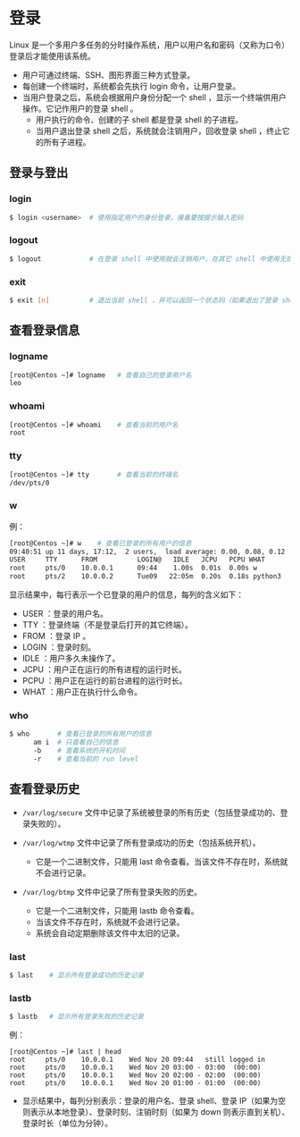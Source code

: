 # 登录

Linux 是一个多用户多任务的分时操作系统，用户以用户名和密码（又称为口令）登录后才能使用该系统。
- 用户可通过终端、SSH、图形界面三种方式登录。
- 每创建一个终端时，系统都会先执行 login 命令，让用户登录。
- 当用户登录之后，系统会根据用户身份分配一个 shell ，显示一个终端供用户操作。它记作用户的登录 shell 。
  - 用户执行的命令、创建的子 shell 都是登录 shell 的子进程。
  - 当用户退出登录 shell 之后，系统就会注销用户，回收登录 shell ，终止它的所有子进程。

## 登录与登出

### login

```sh
$ login <username>  # 使用指定用户的身份登录，接着要按提示输入密码
```

### logout

```sh
$ logout            # 在登录 shell 中使用就会注销用户，在其它 shell 中使用无效
```

### exit

```sh
$ exit [n]          # 退出当前 shell ，并可以返回一个状态码（如果退出了登录 shell ，就相当于 logout）
```

## 查看登录信息

### logname

```sh
[root@Centos ~]# logname   # 查看自己的登录用户名
leo
```

### whoami

```sh
[root@Centos ~]# whoami    # 查看当前的用户名
root
```

### tty

```sh
[root@Centos ~]# tty       # 查看当前的终端名
/dev/pts/0
```

### w

例：
```sh
[root@Centos ~]# w    # 查看已登录的所有用户的信息
09:40:51 up 11 days, 17:12,  2 users,  load average: 0.00, 0.08, 0.12
USER     TTY      FROM          LOGIN@   IDLE   JCPU   PCPU WHAT
root     pts/0    10.0.0.1      09:44    1.00s  0.01s  0.00s w
root     pts/2    10.0.0.2      Tue09   22:05m  0.20s  0.18s python3
```
显示结果中，每行表示一个已登录的用户的信息，每列的含义如下：
- USER ：登录的用户名。
- TTY ：登录终端（不是登录后打开的其它终端）。
- FROM ：登录 IP 。
- LOGIN ：登录时刻。
- IDLE ：用户多久未操作了。
- JCPU ：用户正在运行的所有进程的运行时长。
- PCPU ：用户正在运行的前台进程的运行时长。
- WHAT ：用户正在执行什么命令。

### who

```sh
$ who       # 查看已登录的所有用户的信息
      am i  # 只查看自己的信息
      -b    # 查看系统的开机时间
      -r    # 查看当前的 run level
```

## 查看登录历史

- `/var/log/secure` 文件中记录了系统被登录的所有历史（包括登录成功的、登录失败的）。

- `/var/log/wtmp` 文件中记录了所有登录成功的历史（包括系统开机）。
  - 它是一个二进制文件，只能用 last 命令查看。当该文件不存在时，系统就不会进行记录。

- `/var/log/btmp` 文件中记录了所有登录失败的历史。
  - 它是一个二进制文件，只能用 lastb 命令查看。
  - 当该文件不存在时，系统就不会进行记录。
  - 系统会自动定期删除该文件中太旧的记录。

### last

```sh
$ last    # 显示所有登录成功的历史记录
```

### lastb

```sh
$ lastb   # 显示所有登录失败的历史记录
```

例：
```
[root@Centos ~]# last | head
root     pts/0    10.0.0.1    Wed Nov 20 09:44   still logged in
root     pts/0    10.0.0.1    Wed Nov 20 03:00 - 03:00  (00:00)
root     pts/0    10.0.0.1    Wed Nov 20 02:00 - 02:00  (00:00)
root     pts/0    10.0.0.1    Wed Nov 20 01:00 - 01:00  (00:00)
```
- 显示结果中，每列分别表示：登录的用户名、登录 shell、登录 IP（如果为空则表示从本地登录）、登录时刻、注销时刻（如果为 down 则表示直到关机）、登录时长（单位为分钟）。

